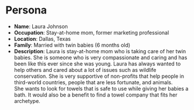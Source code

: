# Persona
- **Name**: Laura Johnson
- **Occupation**: Stay-at-home mom, former marketing professional
- **Location**: Dallas, Texas
- **Family**: Married with twin babies (6 months old)
- **Description**: Laura is stay-at-home mom who is taking care of her twin babies. She is someone who is very compassionate and caring and has been like this ever since she was young. Laura has always wanted to help others and cared about a lot of issues such as wildlife conservation. She is very supportive of non-profits that help people in third-world countries, people that are less fortunate, and animals. <br>
She wants to look for towels that is safe to use while giving her babies a bath. It would also be a benefit to find a towel company that fits her archetype.